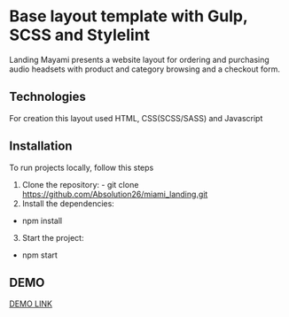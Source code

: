 # Base layout template with Gulp, SCSS and Stylelint

Landing Mayami presents a website layout for ordering and purchasing audio headsets with product
  and category browsing and a checkout form.

## Technologies

For creation this layout used HTML, CSS(SCSS/SASS) and Javascript

## Installation

To run projects locally, follow this steps
  1. Clone the repository:
    - git clone https://github.com/Absolution26/miami_landing.git
  2. Install the dependencies:
   - npm install
  3. Start the project:
   - npm start

## DEMO

[DEMO LINK](https://Absolution26.github.io/miami_landing/)

